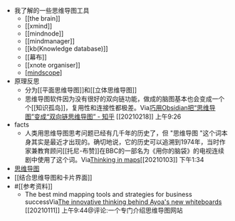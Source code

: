 - 我了解的一些思维导图工具
    - [[the brain]]
    - [[xmind]]
    - [[mindnode]]
    - [[mindmanager]]
    - [[kb(Knowledge database)]]
    - [[幕布]]
    - [[xnote organiser]]
    - [[mindscope]](ipad)
- 原理反思
    - 分为[[平面思维导图]]和[[立体思维导图]]  
    - 思维导图软件因为没有很好的双向链功能，做成的脑图基本也会变成一个个[[知识孤岛]]，复用性和连接性都极差。Via[巧用Obsidian把“思维导图”变成“双向链思维导图” - 知乎](https://zhuanlan.zhihu.com/p/269279110) [[20210218]] 上午9:26
- facts
    - 人类用思维导图思考问题已经有几千年的历史了，但 "思维导图 "这个词本身其实是最近才出现的。确切地说，它的历史可以追溯到1974年，当时作家兼教育顾问[[托尼-布赞]]在BBC的一部名为《用你的脑袋》的电视连续剧中使用了这个词。Via[Thinking in maps](https://www.notion.so/Thinking-in-maps-a86fa6723708431c996e3cc782acf314)[[20210103]] 下午1:34
- [思维导图 ](brain://api.thebrain.com/g7PXu0IyM0ucARb24SvxiA/6AiC3SmcD0ynGVk4RFfm1g/%E6%80%9D%E7%BB%B4%E5%AF%BC%E5%9B%BE)
- [[结合思维导图和卡片界面]]
- #[[参考资料]]
    - The best mind mapping tools and strategies for business successVia[The innovative thinking behind Ayoa's new whiteboards](https://mindmappingsoftwareblog.com/ayoa-new-whiteboards/) [[20210111]] 上午9:44@评论:一个专门介绍思维导图网站

